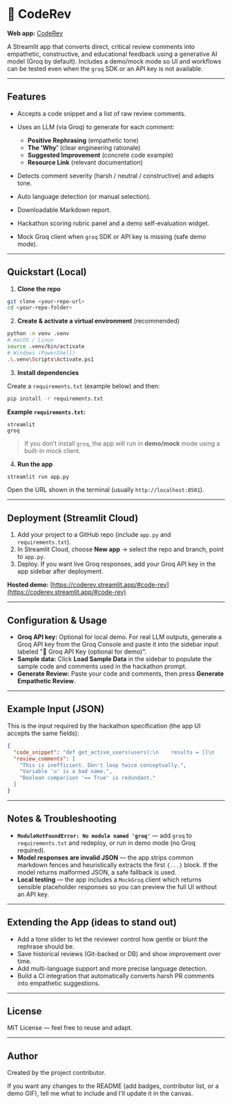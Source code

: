 # 🌟 CodeRev

**Web app:** [CodeRev](https://coderev.streamlit.app/#code-rev)

A Streamlit app that converts direct, critical review comments into empathetic, constructive, and educational feedback using a generative AI model (Groq by default). Includes a demo/mock mode so UI and workflows can be tested even when the `groq` SDK or an API key is not available.

---

## Features

* Accepts a code snippet and a list of raw review comments.
* Uses an LLM (via Groq) to generate for each comment:

  * **Positive Rephrasing** (empathetic tone)
  * **The 'Why'** (clear engineering rationale)
  * **Suggested Improvement** (concrete code example)
  * **Resource Link** (relevant documentation)
* Detects comment severity (harsh / neutral / constructive) and adapts tone.
* Auto language detection (or manual selection).
* Downloadable Markdown report.
* Hackathon scoring rubric panel and a demo self-evaluation widget.
* Mock Groq client when `groq` SDK or API key is missing (safe demo mode).

---

## Quickstart (Local)

1. **Clone the repo**

```bash
git clone <your-repo-url>
cd <your-repo-folder>
```

2. **Create & activate a virtual environment** (recommended)

```bash
python -m venv .venv
# macOS / Linux
source .venv/bin/activate
# Windows (PowerShell)
.\.venv\Scripts\Activate.ps1
```

3. **Install dependencies**

Create a `requirements.txt` (example below) and then:

```bash
pip install -r requirements.txt
```

**Example `requirements.txt`:**

```
streamlit
groq
```

> If you don’t install `groq`, the app will run in **demo/mock** mode using a built-in mock client.

4. **Run the app**

```bash
streamlit run app.py
```

Open the URL shown in the terminal (usually `http://localhost:8501`).

---

## Deployment (Streamlit Cloud)

1. Add your project to a GitHub repo (include `app.py` and `requirements.txt`).
2. In Streamlit Cloud, choose **New app** → select the repo and branch, point to `app.py`.
3. Deploy. If you want live Groq responses, add your Groq API key in the app sidebar after deployment.

**Hosted demo:** [https://coderev.streamlit.app/#code-rev](https://coderev.streamlit.app/#code-rev)

---

## Configuration & Usage

* **Groq API key:** Optional for local demo. For real LLM outputs, generate a Groq API key from the Groq Console and paste it into the sidebar input labeled "🔑 Groq API Key (optional for demo)".
* **Sample data:** Click **Load Sample Data** in the sidebar to populate the sample code and comments used in the hackathon prompt.
* **Generate Review:** Paste your code and comments, then press **Generate Empathetic Review**.

---

## Example Input (JSON)

This is the input required by the hackathon specification (the app UI accepts the same fields):

```json
{
  "code_snippet": "def get_active_users(users):\n    results = []\n    for u in users:\n        if u.is_active == True and u.profile_complete == True:\n            results.append(u)\n    return results",
  "review_comments": [
    "This is inefficient. Don't loop twice conceptually.",
    "Variable 'u' is a bad name.",
    "Boolean comparison '== True' is redundant."
  ]
}
```

---

## Notes & Troubleshooting

* **`ModuleNotFoundError: No module named 'groq'`** — add `groq` to `requirements.txt` and redeploy, or run in demo mode (no Groq required).
* **Model responses are invalid JSON** — the app strips common markdown fences and heuristically extracts the first `{...}` block. If the model returns malformed JSON, a safe fallback is used.
* **Local testing** — the app includes a `MockGroq` client which returns sensible placeholder responses so you can preview the full UI without an API key.

---

## Extending the App (ideas to stand out)

* Add a tone slider to let the reviewer control how gentle or blunt the rephrase should be.
* Save historical reviews (Git-backed or DB) and show improvement over time.
* Add multi-language support and more precise language detection.
* Build a CI integration that automatically converts harsh PR comments into empathetic suggestions.

---

## License

MIT License — feel free to reuse and adapt.

---

## Author

Created by the project contributor.

If you want any changes to the README (add badges, contributor list, or a demo GIF), tell me what to include and I'll update it in the canvas.
